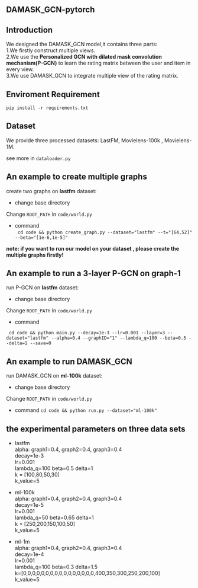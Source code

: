 ## DAMASK_GCN-pytorch

## Introduction

We designed the DAMASK_GCN model,it contains three parts:  
1.We firstly construct multiple views.  
2.We use the **Personalized GCN with dilated mask convolution mechanism(P-GCN)** to learn the rating matrix between the user and item in every view.  
3.We use DAMASK_GCN to integrate multiple view of the rating matrix.




## Enviroment Requirement

`pip install -r requirements.txt`



## Dataset

We provide three processed datasets: LastFM, Movielens-100k , Movielens-1M.

see more in `dataloader.py`

## An example to create multiple graphs
create two graphs on  **lastfm** dataset:
* change base directory

Change `ROOT_PATH` in `code/world.py`

* command  
` cd code && python create_graph.py --dataset="lastfm" --t="[64,52]" --beta="[1e-6,1e-5]"`

**note: if you want to run our model on your dataset , please create the multiple graphs firstly!**

## An example to run a 3-layer P-GCN on graph-1

run P-GCN on **lastfm** dataset:

* change base directory

Change `ROOT_PATH` in `code/world.py`

* command

` cd code && python main.py --decay=1e-3 --lr=0.001 --layer=3 --dataset="lastfm" --alpha=0.4 --graphID="1" --lambda_q=100 --beta=0.5 --delta=1 --save=0`

## An example to run DAMASK_GCN

run DAMASK_GCN on **ml-100k** dataset:

* change base directory

Change `ROOT_PATH` in `code/world.py`

* command
` cd code && python run.py --dataset="ml-100k" `

## the experimental parameters on three data sets
* lastfm  
alpha:  graph1=0.4, graph2=0.4, graph3=0.4  
decay=1e-3  
lr=0.001  
lambda_q=100 
beta=0.5 
delta=1   
k = [100,80,50,30]   
k_value=5

* ml-100k  
alpha: graph1=0.4, graph2=0.4, graph3=0.4  
decay=1e-5  
lr=0.001  
lambda_q=50 
beta=0.65 
delta=1   
k = [250,200,150,100,50]   
k_value=5

* ml-1m  
alpha: graph1=0.4, graph2=0.4, graph3=0.4  
decay=1e-4  
lr=0.001  
lambda_q=100 
beta=0.3 
delta=1.5   
k=[0,0,0,0,0,0,0,0,0,0,0,0,0,0,0,0,400,350,300,250,200,100]   
k_value=5 








